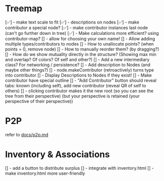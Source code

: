 
# Treemap
[✅] - make text scale to fit
[✅] - descriptions on nodes
[✅] - make contributor a special node?
[✅] - make contributor instances last node (can't go further down in tree)
[✅] - Make calculations more efficient? using contributor-map?
[] - allow for choosing your own name!
[] - Allow adding multiple types/contributors to nodes
[] - How to unallocate points? (when points = 0, remove node)
[] - How to manually reorder them? (by dragging?)
[] - How do we show mutuality directly in the structure? (Showing max min and overlap? Of colors? Of self and other?)
[] - Add a new intermediary class? For networking / persistence?
[] - Add description to Nodes (and maybe other things?)
[] - node.makeContributor (retroactively) turns type into contributor
[] - Display Descriptions to Nodes if they exist! 
[] - Make contributor have special outline
[] - "Add Contributor" button should reveal tabs: known (including self), add new contributor (reveal QR of self to others)
[] - clicking contributor makes it the new root 
    (so you can see the tree from their perspective)
    (but your perspective is retained (your perspective of their perspective))

# P2P
refer to [docs/p2p.md](docs/p2p.md)

# Inventory & Associations
[] - add a button to distribute surplus
[] - integrate with inventory.html
[] - make inventory.html more user-friendly